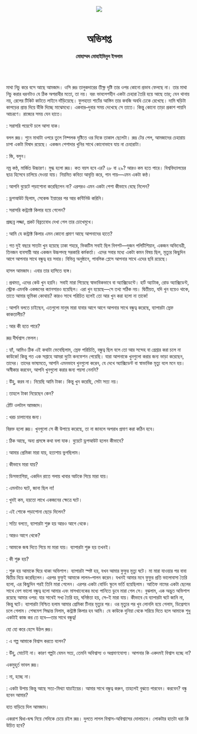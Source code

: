 <div align=center>
<img src=https://images.prothomalo.com/prothomalo-bangla%2F2022-02%2F6cb81d1d-d4a8-4e6c-822f-7ea2c2a273a6%2FUntitled_11.png?rect=0%2C0%2C1052%2C552&w=1200&ar=40%3A21&auto=format%2Ccompress&ogImage=true&mode=crop&overlay=&overlay_position=bottom&overlay_width_pct=1 />
<br><br>
<h1>অভিশপ্ত</h1> 
<h4>মোহাম্মদ মোহাইমিনুল ইসলাম</h4>
<br><br>
</div>

মাথা নিচু করে বসে আছে আমজাদ। ওসি রুদ্র তালুকদারের তীক্ষ্ণ দৃষ্টি তার ওপর কোনো প্রভাব ফেলছে না। তার মাথা নিচু করার ধরনটাও যে ঠিক অপরাধীর মতো, তা নয়। বরং ভাবলেশহীন একটা চেহারা তৈরি হয়ে আছে তার; যেন থানায় নয়, রেলের টিকিট কাটতে লাইনে দাঁড়িয়েছে। ফুলহাতা শার্টের আস্তিন তার কবজি অবধি ঢেকে রেখেছে। দামি ঘড়িটা কাপড়ের প্রান্ত দিয়ে উঁকি দিচ্ছে মাঝেমধ্যে। একবার–দুবার সময় দেখেছে সে তাতে। কিন্তু কোনো তাড়া প্রকাশ পায়নি আচরণে। রাজ্যের সময় যেন হাতে।

: সরাসরি পয়েন্টে চলে আসা যাক।

বলল রুদ্র। শুনে মাথাটা ওপরে তুলে নিষ্পলক দৃষ্টিতে ওর দিকে তাকাল ছেলেটা। রুদ্র টের পেল, আমজাদের চেহারায় চাপা একটা বিষাদ রয়েছে। একজন পেশাদার খুনির সাথে কোনোভাবে যায় না চেহারাটা।

: জি, বলুন।

নম্র কণ্ঠ, মার্জিত উচ্চারণ। মুগ্ধ হলো রুদ্র। কত বয়স হবে এর? ২৮ বা ২৯? আরও কম হতে পারে। বিশ্ববিদ্যালয়ের ছাত্র হিসেবে চালিয়ে দেওয়া যায়। নিয়মিত কবিতা আবৃত্তি করে, গান গায়—এমন একটা কণ্ঠ।

: আপনি বুয়েটে পড়াশোনা করেছিলেন না? এরপরও এমন একটা পেশা কীভাবে বেছে নিলেন?

: ড্রপআউট ছিলাম, সেকেন্ড ইয়ারের পর আর কন্টিনিউ করিনি।

: সরাসরি কন্ট্র্যাক্ট কিলার হয়ে গেলেন?

প্রচ্ছন্ন লজ্জা, প্রকট বিব্রতবোধ দেখা গেল তার চোখেমুখে।

: আমি যে কন্ট্রাক্ট কিলার এমন কোনো প্রমাণ আছে আপনাদের হাতে?

: গত দুই বছরে সাতটা খুন হয়েছে ঢাকা শহরে, ভিকটিম সবাই ছিল বিগশট—দুজন পলিটিশিয়ান, একজন অভিনেত্রী, তিনজন ব্যবসায়ী আর একজন উচ্চপদস্থ সরকারি কর্মকর্তা। এদের সবার মধ্যে একটা কমন বিষয় ছিল, মৃত্যুর কিছুদিন আগে আপনার সাথে বন্ধুত্ব হয় সবার। বিভিন্ন অনুষ্ঠানে, পাবলিক প্লেসে আপনার সাথে এদের ছবি রয়েছে।

হাসল আমজাদ। এবার তার হাসিতে ব্যঙ্গ।

: প্রথমত, এদের কেউ খুন হয়নি। সবাই মারা গিয়েছে স্বাভাবিকভাবে বা অ্যাক্সিডেন্টে। হার্ট অ্যাটাক, রোড অ্যাক্সিডেন্ট, স্ট্রোক এমনকি একজনের ক্যানসারও হয়েছিল। এরা খুন হয়েছে—সে তথ্য সঠিক নয়। দ্বিতীয়ত, যদি খুন হয়েও থাকে, তাতে আমার ভূমিকা কোথায়? কারও সাথে পরিচিত হলেই তো আর খুন করা হলো না তাকে!

: আপনি বলতে চাইছেন, এতগুলো মানুষ মারা যাবার আগে আগে আপনার সাথে বন্ধুত্ব করেছে, ব্যাপারটা স্রেফ কাকতালীয়?

: আর কী হতে পারে?

রুদ্র দীর্ঘশ্বাস ফেলল।

: হ্যাঁ, আমিও ঠিক এই কথাটা ভেবেছিলাম, স্রেফ পরিচিতি, বন্ধুত্ব ছিল বলে তো আর সন্দেহ বা গ্রেপ্তার করা চলে না কাউকে! কিন্তু গত এক সপ্তাহে আমরা দুটো কনফেশন পেয়েছি। যারা আপনাকে খুনগুলো করার জন্য ভাড়া করেছেন, তাদের। তাদের ভাষ্যমতে, আপনি এমনভাবে খুনগুলো করেন, যে দেখে অ্যাক্সিডেন্ট বা স্বাভাবিক মৃত্যু বলে মনে হয়। অস্বীকার করবেন, আপনি খুনগুলো করার জন্য পয়সা নেননি?

: উঁহু, করব না। নিয়েছি আমি টাকা। কিন্তু খুন করেছি, সেটা সত্য নয়।

: তাহলে টাকা নিয়েছেন কেন?

ঠোঁট ওলটাল আমজাদ।

: খরচ চালানোর জন্য।

বিরক্ত হলো রুদ্র। খুনগুলো সে কী উপায়ে করেছে, তা না জানলে অপরাধ প্রমাণ করা কঠিন হবে।

: ঠিক আছে, অন্য প্রসঙ্গে কথা বলা যাক। বুয়েটে ড্রপআউট হলেন কীভাবে?

: আমার প্রেমিকা মারা যায়, হতাশায় ভুগছিলাম।

: কীভাবে মারা যায়?

: ডিসফ্যাগিয়া, একদিন রাতে গলায় খাবার আটকে গিয়ে মারা যায়।

: এমনটাও ঘটে, জানা ছিল না!

: খুবই কম, হয়তো লাখে একজনের ক্ষেত্রে ঘটে।

: এই শোকে পড়াশোনা ছেড়ে দিলেন?

: সত্যি বলতে, ব্যাপারটা শুরু হয় আরও আগে থেকে।

: আরও আগে থেকে?

: আমাকে জন্ম দিতে গিয়ে মা মারা যায়। ব্যাপারটা শুরু হয় তখনই।

: কী শুরু হয়?

: শুরু হয় আমাকে ঘিরে থাকা অভিশাপ। ব্যাপারটা স্পষ্ট হয়, যখন আমার ফুফুর মৃত্যু ঘটে। মা মারা যাওয়ার পর বাবা দ্বিতীয় বিয়ে করেছিলেন। এরপর ফুফুই আমাকে লালন–পালন করেন। যখনই আমার মনে ফুফুর প্রতি ভালোবাসা তৈরি হলো, এর কিছুদিন পরই তিনি মারা গেলেন। এরপর একটা বোর্ডিং স্কুলে ভর্তি হয়েছিলাম। আতিফ নামের একটা ছেলের সাথে বেশ ভালো বন্ধুত্ব হলো আমার এবং মাসখানেকের মধ্যে পানিতে ডুবে মারা গেল সে। বুঝলাম, এক অদ্ভুত অভিশাপ রয়েছে আমার ওপর: যার সাথেই সখ্য তৈরি হয়, ঘনিষ্ঠতা হয়, সে–ই মারা যায়। কীভাবে যে ব্যাপারটা ঘটে জানি না, কিন্তু ঘটে। ব্যাপারটা নিশ্চিত হলাম আমার প্রেমিকা টিনার মৃত্যুর পর। ওর মৃত্যুর পর খুব লোনলি হয়ে গেলাম, ডিপ্রেশনে চলে গেলাম। শেষমেশ সিদ্ধান্ত নিলাম, কন্ট্রাক্ট কিলার হব আমি। যে কাউকে দুনিয়া থেকে সরিয়ে দিতে হলে আমাকে শুধু একটাই কাজ কর তে হবে—তার সাথে বন্ধুত্ব!

হো হো করে হেসে উঠল রুদ্র।

: এ গল্প আমাকে বিশ্বাস করতে বলেন?

: উঁহু, মোটেই না। কারণ গল্পটা যেমন সত্য, তেমনি অবিশ্বাস্য ও অপ্রমাণযোগ্য। আপনার কি একদমই বিশ্বাস হচ্ছে না?

একমুহূর্ত ভাবল রুদ্র।

: না, হচ্ছে না।

: একটা উপায় কিন্তু আছে সত্য-মিথ্যা যাচাইয়ের। আমার সাথে বন্ধুত্ব করুন, তাহলেই বুঝতে পারবেন। করবেন? বন্ধু হবেন আমার?

হাত বাড়িয়ে দিল আমজাদ।

একরাশ দ্বিধা-দ্বন্দ্ব নিয়ে সেদিকে চেয়ে রইল রুদ্র। দুলতে লাগল বিশ্বাস-অবিশ্বাসের দোলাচলে। লোকটার হাতটা ধরা কি উচিত হবে?

